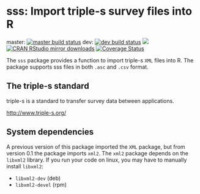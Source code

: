 # sss: Import triple-s survey files into R

master: [![master build status](https://travis-ci.org/andrie/sss.svg?branch=master)](https://travis-ci.org/andrie/sss)
dev: [![dev build status](https://travis-ci.org/andrie/sss.svg?branch=dev)](https://travis-ci.org/andrie/sss)
[![](http://www.r-pkg.org/badges/version/sss)](http://www.r-pkg.org/pkg/sss)
[![CRAN RStudio mirror downloads](http://cranlogs.r-pkg.org/badges/sss)](http://www.r-pkg.org/pkg/secret)
[![Coverage Status](https://img.shields.io/codecov/c/github/andrie/sss/master.svg)](https://codecov.io/github/andrie/sss?branch=master)


The `sss` package provides a function to import triple-s `XML` files into R.  The package supports sss files in both `.asc` and `.csv` format.

## The triple-s standard

triple-s is a standard to transfer survey data between applications.

http://www.triple-s.org/

## System dependencies

A previous version of this package imported the `XML` package, but from version 0.1 the package imports `xml2`. The `xml2` package depends on the `libxml2` library.  If you run your code on linux, you may have to manually install `libxml2`:

* `libxml2-dev` (deb)
* `libxml2-devel` (rpm)
  
  
